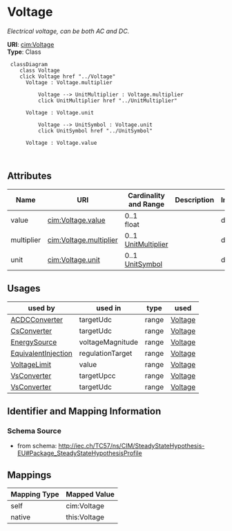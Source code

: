 # Voltage


_Electrical voltage, can be both AC and DC._





**URI**: [cim:Voltage](http://iec.ch/TC57/CIM100#Voltage)<br />
**Type**: Class




```mermaid
 classDiagram
    class Voltage
    click Voltage href "../Voltage"
      Voltage : Voltage.multiplier
        
          Voltage --> UnitMultiplier : Voltage.multiplier
          click UnitMultiplier href "../UnitMultiplier"
        
      Voltage : Voltage.unit
        
          Voltage --> UnitSymbol : Voltage.unit
          click UnitSymbol href "../UnitSymbol"
        
      Voltage : Voltage.value
        
      
```




<!-- no inheritance hierarchy -->


## Attributes


| Name | URI | Cardinality and Range | Description | Inheritance |
| ---  | --- | --- | --- | --- |
| value | [cim:Voltage.value](http://iec.ch/TC57/CIM100#Voltage.value) | 0..1 <br />  float  |  | direct |
| multiplier | [cim:Voltage.multiplier](http://iec.ch/TC57/CIM100#Voltage.multiplier) | 0..1 <br />  [UnitMultiplier](UnitMultiplier.md)  |  | direct |
| unit | [cim:Voltage.unit](http://iec.ch/TC57/CIM100#Voltage.unit) | 0..1 <br />  [UnitSymbol](UnitSymbol.md)  |  | direct |





## Usages

| used by | used in | type | used |
| ---  | --- | --- | --- |
| [ACDCConverter](ACDCConverter.md) | targetUdc | range | [Voltage](Voltage.md) |
| [CsConverter](CsConverter.md) | targetUdc | range | [Voltage](Voltage.md) |
| [EnergySource](EnergySource.md) | voltageMagnitude | range | [Voltage](Voltage.md) |
| [EquivalentInjection](EquivalentInjection.md) | regulationTarget | range | [Voltage](Voltage.md) |
| [VoltageLimit](VoltageLimit.md) | value | range | [Voltage](Voltage.md) |
| [VsConverter](VsConverter.md) | targetUpcc | range | [Voltage](Voltage.md) |
| [VsConverter](VsConverter.md) | targetUdc | range | [Voltage](Voltage.md) |






## Identifier and Mapping Information







### Schema Source


* from schema: http://iec.ch/TC57/ns/CIM/SteadyStateHypothesis-EU#Package_SteadyStateHypothesisProfile





## Mappings

| Mapping Type | Mapped Value |
| ---  | ---  |
| self | cim:Voltage |
| native | this:Voltage |




